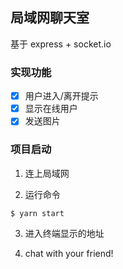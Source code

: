 ## 局域网聊天室

基于 express + socket.io

### 实现功能

- [x] 用户进入/离开提示
- [x] 显示在线用户
- [x] 发送图片

### 项目启动

1. 连上局域网

2. 运行命令

```bash
$ yarn start
```

3. 进入终端显示的地址

4. chat with your friend!
